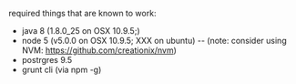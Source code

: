required things that are known to work:
- java 8 (1.8.0_25 on OSX 10.9.5;)
- node 5 (v5.0.0 on OSX 10.9.5; XXX on ubuntu)
-- (note: consider using NVM: https://github.com/creationix/nvm)
- postrgres 9.5
- grunt cli (via npm -g)
